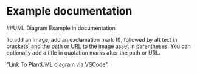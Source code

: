 **Example documentation**
=========================

##UML Diagram Example in documentation

To add an image, add an exclamation mark (!), followed by alt text in brackets, and the path or URL to the image asset in parentheses. You can optionally add a title in quotation marks after the path or URL.


["Link To PlantUML diagram via VSCode"]("~/work/study/out/rust_study/example/observer//observer.png" "alias")
 